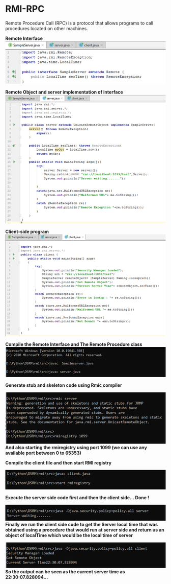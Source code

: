 # RMI-RPC
Remote Procedure Call (RPC) is a protocol that allows programs to call procedures located on other machines. 

**Remote Interface**
![Remote Interface](https://github.com/bhargavyagnik/RMI-RPC/blob/main/images/clip_image002.png)

**Remote Object and server implementation of interface**
![Remote Interface](https://github.com/bhargavyagnik/RMI-RPC/blob/main/images/clip_image004.png)

**Client-side program**
![Remote Interface](https://github.com/bhargavyagnik/RMI-RPC/blob/main/images/clip_image006.png)

**Compile the Remote Interface and The Remote Procedure class**
![Remote Interface](https://github.com/bhargavyagnik/RMI-RPC/blob/main/images/clip_image008.png)

**Generate stub and skeleton code using Rmic compiler**

![Remote Interface](https://github.com/bhargavyagnik/RMI-RPC/blob/main/images/clip_image009.png)
**And also starting the rmiregistry using port 1099 (we can use any available port between 0 to 65353)**

**Compile the client file and then start RMI registry**

![Remote Interface](https://github.com/bhargavyagnik/RMI-RPC/blob/main/images/clip_image011.png)

**Execute the server side code first and then the client side… Done !**

![Remote Interface](https://github.com/bhargavyagnik/RMI-RPC/blob/main/images/clip_image012.png)
**Finally we run the client side code to get the Server local time that was obtained using a procedure that would run at server side and return us an object of localTime which would be the local time of server**

![Remote Interface](https://github.com/bhargavyagnik/RMI-RPC/blob/main/images/clip_image014.png)
**So the output can be seen as the current server time as 22:30:07.828094…**
